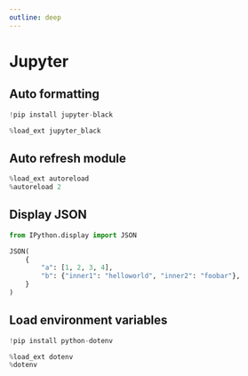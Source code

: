```yaml
---
outline: deep
---
```


# Jupyter

## Auto formatting

```python
!pip install jupyter-black

%load_ext jupyter_black
```

## Auto refresh module

```python
%load_ext autoreload
%autoreload 2
```

## Display JSON

```python
from IPython.display import JSON

JSON(
    {
        "a": [1, 2, 3, 4],
        "b": {"inner1": "helloworld", "inner2": "foobar"},
    }
)
```

## Load environment variables

```python
!pip install python-dotenv

%load_ext dotenv
%dotenv
```
